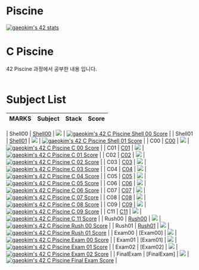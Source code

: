 # Piscine
[![gaeokim's 42 stats](https://badge42.vercel.app/api/v2/claw7x2qs00210fjx6hhb6y3x/stats?cursusId=9&coalitionId=piscine)](https://github.com/JaeSeoKim/badge42)

# C Piscine
42 Piscine 과정에서 공부한 내용 입니다.
<br>
​
# Subject List
| MARKS | Subject | Stack | Score |
| :---: | :-----: | :---: | :---: |

| Shell00 | [Shell00](https://github.com/Gaeon/Piscine/tree/master/Shell00) | <img src="https://img.shields.io/badge/linux-FCC624?style=for-the-badge&logo=linux&logoColor=black"> | [![gaeokim's 42 C Piscine Shell 00 Score](https://badge42.vercel.app/api/v2/claw7x2qs00210fjx6hhb6y3x/project/2590305)](https://github.com/JaeSeoKim/badge42) |
| Shell01 | [Shell01](https://github.com/Gaeon/Piscine/tree/master/Shell01) | <img src="https://img.shields.io/badge/linux-FCC624?style=for-the-badge&logo=linux&logoColor=black"> | [![gaeokim's 42 C Piscine Shell 01 Score](https://badge42.vercel.app/api/v2/claw7x2qs00210fjx6hhb6y3x/project/2591336)](https://github.com/JaeSeoKim/badge42) |
| C00 | [C00](https://github.com/Gaeon/Piscine/tree/master/C00) | <img src="https://img.shields.io/badge/c-A8B9CC?style=for-the-badge&logo=c&logoColor=white"> | [![gaeokim's 42 C Piscine C 00 Score](https://badge42.vercel.app/api/v2/claw7x2qs00210fjx6hhb6y3x/project/2592814)](https://github.com/JaeSeoKim/badge42) |
| C01 | [C01](https://github.com/Gaeon/Piscine/tree/master/C01) | <img src="https://img.shields.io/badge/c-A8B9CC?style=for-the-badge&logo=c&logoColor=white"> | [![gaeokim's 42 C Piscine C 01 Score](https://badge42.vercel.app/api/v2/claw7x2qs00210fjx6hhb6y3x/project/2593590)](https://github.com/JaeSeoKim/badge42) |
| C02 | [C02](https://github.com/Gaeon/Piscine/tree/master/C02) | <img src="https://img.shields.io/badge/c-A8B9CC?style=for-the-badge&logo=c&logoColor=white"> | [![gaeokim's 42 C Piscine C 02 Score](https://badge42.vercel.app/api/v2/claw7x2qs00210fjx6hhb6y3x/project/2594677)](https://github.com/JaeSeoKim/badge42) |
| C03 | [C03](https://github.com/Gaeon/Piscine/tree/master/C03) | <img src="https://img.shields.io/badge/c-A8B9CC?style=for-the-badge&logo=c&logoColor=white"> | [![gaeokim's 42 C Piscine C 03 Score](https://badge42.vercel.app/api/v2/claw7x2qs00210fjx6hhb6y3x/project/2596653)](https://github.com/JaeSeoKim/badge42) |
| C04 | [C04](https://github.com/Gaeon/Piscine/tree/master/C04) | <img src="https://img.shields.io/badge/c-A8B9CC?style=for-the-badge&logo=c&logoColor=white"> | [![gaeokim's 42 C Piscine C 04 Score](https://badge42.vercel.app/api/v2/claw7x2qs00210fjx6hhb6y3x/project/2597114)](https://github.com/JaeSeoKim/badge42) |
| C05 | [C05](https://github.com/Gaeon/Piscine/tree/master/C05) | <img src="https://img.shields.io/badge/c-A8B9CC?style=for-the-badge&logo=c&logoColor=white"> | [![gaeokim's 42 C Piscine C 05 Score](https://badge42.vercel.app/api/v2/claw7x2qs00210fjx6hhb6y3x/project/2597574)](https://github.com/JaeSeoKim/badge42) |
| C06 | [C06](https://github.com/Gaeon/Piscine/tree/master/C06) | <img src="https://img.shields.io/badge/c-A8B9CC?style=for-the-badge&logo=c&logoColor=white"> | [![gaeokim's 42 C Piscine C 06 Score](https://badge42.vercel.app/api/v2/claw7x2qs00210fjx6hhb6y3x/project/2597581)](https://github.com/JaeSeoKim/badge42) |
| C07 | [C07](https://github.com/Gaeon/Piscine/tree/master/C07) | <img src="https://img.shields.io/badge/c-A8B9CC?style=for-the-badge&logo=c&logoColor=white"> | [![gaeokim's 42 C Piscine C 07 Score](https://badge42.vercel.app/api/v2/claw7x2qs00210fjx6hhb6y3x/project/2599813)](https://github.com/JaeSeoKim/badge42) |
| C08 | [C08](https://github.com/Gaeon/Piscine/tree/master/C08) | <img src="https://img.shields.io/badge/c-A8B9CC?style=for-the-badge&logo=c&logoColor=white"> | [![gaeokim's 42 C Piscine C 08 Score](https://badge42.vercel.app/api/v2/claw7x2qs00210fjx6hhb6y3x/project/2603106)](https://github.com/JaeSeoKim/badge42) |
| C09 | [C09](https://github.com/Gaeon/Piscine/tree/master/C09) | <img src="https://img.shields.io/badge/c-A8B9CC?style=for-the-badge&logo=c&logoColor=white"> | [![gaeokim's 42 C Piscine C 09 Score](https://badge42.vercel.app/api/v2/claw7x2qs00210fjx6hhb6y3x/project/2604648)](https://github.com/JaeSeoKim/badge42) |
| C11 | [C11](https://github.com/Gaeon/Piscine/tree/master/C11) | <img src="https://img.shields.io/badge/c-A8B9CC?style=for-the-badge&logo=c&logoColor=white"> | [![gaeokim's 42 C Piscine C 11 Score](https://badge42.vercel.app/api/v2/claw7x2qs00210fjx6hhb6y3x/project/2607204)](https://github.com/JaeSeoKim/badge42) |
| Rush00 | [Rush00](https://github.com/Gaeon/Piscine/tree/master/rush00/ex00) | <img src="https://img.shields.io/badge/c-A8B9CC?style=for-the-badge&logo=c&logoColor=white"> | [![gaeokim's 42 C Piscine Rush 00 Score](https://badge42.vercel.app/api/v2/claw7x2qs00210fjx6hhb6y3x/project/2592818)](https://github.com/JaeSeoKim/badge42) |
| Rush01 | [Rush01](https://github.com/Gaeon/Piscine/tree/master/rush01/ex00) | <img src="https://img.shields.io/badge/c-A8B9CC?style=for-the-badge&logo=c&logoColor=white"> | [![gaeokim's 42 C Piscine Rush 01 Score](https://badge42.vercel.app/api/v2/claw7x2qs00210fjx6hhb6y3x/project/2598613)](https://github.com/JaeSeoKim/badge42) |
| Exam00 | [Exam00] | <img src="https://img.shields.io/badge/c-A8B9CC?style=for-the-badge&logo=c&logoColor=white"> | [![gaeokim's 42 C Piscine Exam 00 Score](https://badge42.vercel.app/api/v2/claw7x2qs00210fjx6hhb6y3x/project/2592438)](https://github.com/JaeSeoKim/badge42) |
| Exam01 | [Exam01] | <img src="https://img.shields.io/badge/c-A8B9CC?style=for-the-badge&logo=c&logoColor=white"> | [![gaeokim's 42 C Piscine Exam 01 Score](https://badge42.vercel.app/api/v2/claw7x2qs00210fjx6hhb6y3x/project/2599604)](https://github.com/JaeSeoKim/badge42) |
| Exam02 | [Exam02] | <img src="https://img.shields.io/badge/c-A8B9CC?style=for-the-badge&logo=c&logoColor=white"> | [![gaeokim's 42 C Piscine Exam 02 Score](https://badge42.vercel.app/api/v2/claw7x2qs00210fjx6hhb6y3x/project/2606513)](https://github.com/JaeSeoKim/badge42) |
| FinalExam | [FinalExam] | <img src="https://img.shields.io/badge/c-A8B9CC?style=for-the-badge&logo=c&logoColor=white"> | [![gaeokim's 42 C Piscine Final Exam Score](https://badge42.vercel.app/api/v2/claw7x2qs00210fjx6hhb6y3x/project/2617461)](https://github.com/JaeSeoKim/badge42) |
